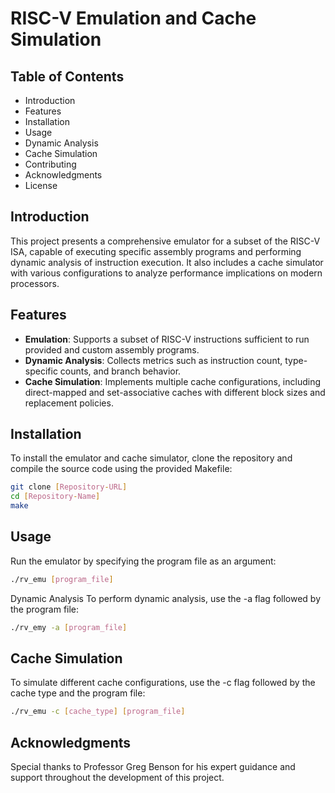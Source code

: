 # RISC-V Emulation and Cache Simulation

## Table of Contents
- Introduction
- Features
- Installation
- Usage
- Dynamic Analysis
- Cache Simulation
- Contributing
- Acknowledgments
- License

## Introduction
This project presents a comprehensive emulator for a subset of the RISC-V ISA, capable of executing specific assembly programs and performing dynamic analysis of instruction execution. It also includes a cache simulator with various configurations to analyze performance implications on modern processors.

## Features
- **Emulation**: Supports a subset of RISC-V instructions sufficient to run provided and custom assembly programs.
- **Dynamic Analysis**: Collects metrics such as instruction count, type-specific counts, and branch behavior.
- **Cache Simulation**: Implements multiple cache configurations, including direct-mapped and set-associative caches with different block sizes and replacement policies.

## Installation
To install the emulator and cache simulator, clone the repository and compile the source code using the provided Makefile:

```bash
git clone [Repository-URL]
cd [Repository-Name]
make 
```

## Usage
Run the emulator by specifying the program file as an argument:

```bash
./rv_emu [program_file]
```

Dynamic Analysis
To perform dynamic analysis, use the -a flag followed by the program file:

```bash
./rv_emy -a [program_file]
```

## Cache Simulation
To simulate different cache configurations, use the -c flag followed by the cache type and the program file:

```bash
./rv_emu -c [cache_type] [program_file]
```

## Acknowledgments
Special thanks to Professor Greg Benson for his expert guidance and support throughout the development of this project.
